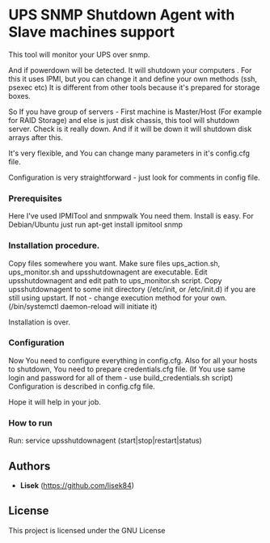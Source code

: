 # UPS SNMP Shutdown Agent with Slave machines support

This tool will monitor your UPS over snmp.

And if powerdown will be detected. It will shutdown your computers
.
For this it uses IPMI, but you can change it and define your own methods (ssh, psexec etc)
It is different from other tools because it's prepared for storage boxes.

So If you have group of servers - First machine is Master/Host (For example for RAID Storage) and else is just disk chassis, this tool will shutdown server.
Check is it really down. And if it will be down it will shutdown disk arrays after this.

It's very flexible, and You can change many parameters in it's config.cfg file. 

Configuration is very straightforward - just look for comments in config file.

### Prerequisites
Here I've used IPMITool and snmpwalk
You need them. 
Install is easy. For Debian/Ubuntu just run apt-get install ipmitool snmp

### Installation procedure.
Copy files somewhere you want.
Make sure files ups_action.sh, ups_monitor.sh and upsshutdownagent are executable.
Edit upsshutdownagent and edit path to ups_monitor.sh script.
Copy upsshutdownagent to some init directory (/etc/init, or /etc/init.d) if you are still using upstart. If not - change execution method for your own.
(/bin/systemctl daemon-reload will initiate it)

Installation is over.

### Configuration
Now You need to configure everything in config.cfg.
Also for all your hosts to shutdown, You need to prepare credentials.cfg file.
(If You use same login and password for all of them - use build_credentials.sh script)
Configuration is described in config.cfg file.

Hope it will help in your job.

### How to run
Run:
service upsshutdownagent (start|stop|restart|status)

## Authors
* **Lisek** (https://github.com/lisek84)

## License

This project is licensed under the GNU License
